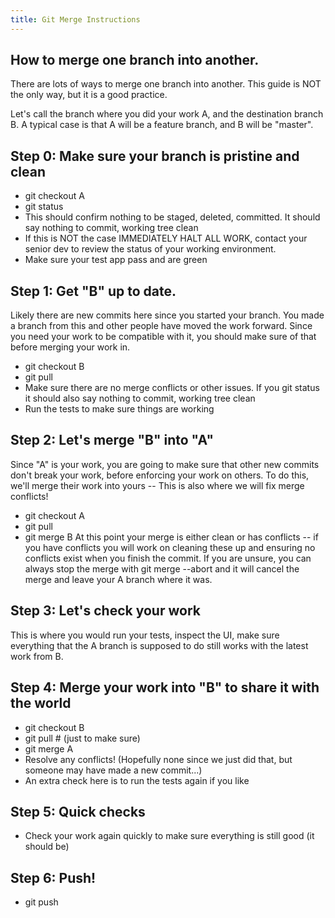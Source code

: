 ```yaml
---
title: Git Merge Instructions
---
```


## How to merge one branch into another.

There are lots of ways to merge one branch into another. This guide is NOT the
only way, but it is a good practice.

Let's call the branch where you did your work A, and the destination branch B. A
typical case is that A will be a feature branch, and B will be "master".

## Step 0: Make sure your branch is pristine and clean

- git checkout A
- git status
- This should confirm nothing to be staged, deleted, committed. It should say
  nothing to commit, working tree clean
- If this is NOT the case IMMEDIATELY HALT ALL WORK, contact your senior dev to
  review the status of your working environment.
- Make sure your test app pass and are green

## Step 1: Get "B" up to date.

Likely there are new commits here since you started your branch. You made a
branch from this and other people have moved the work forward. Since you need
your work to be compatible with it, you should make sure of that before merging
your work in.

- git checkout B
- git pull
- Make sure there are no merge conflicts or other issues. If you git status it
  should also say nothing to commit, working tree clean
- Run the tests to make sure things are working

## Step 2: Let's merge "B" into "A"

Since "A" is your work, you are going to make sure that other new commits don't
break your work, before enforcing your work on others. To do this, we'll merge
their work into yours -- This is also where we will fix merge conflicts!

- git checkout A
- git pull
- git merge B At this point your merge is either clean or has conflicts -- if
  you have conflicts you will work on cleaning these up and ensuring no
  conflicts exist when you finish the commit. If you are unsure, you can always
  stop the merge with git merge --abort and it will cancel the merge and leave
  your A branch where it was.

## Step 3: Let's check your work

This is where you would run your tests, inspect the UI, make sure everything
that the A branch is supposed to do still works with the latest work from B.

## Step 4: Merge your work into "B" to share it with the world

- git checkout B
- git pull # (just to make sure)
- git merge A
- Resolve any conflicts! (Hopefully none since we just did that, but someone may
  have made a new commit...)
- An extra check here is to run the tests again if you like

## Step 5: Quick checks

- Check your work again quickly to make sure everything is still good (it should
  be)

## Step 6: Push!

- git push
